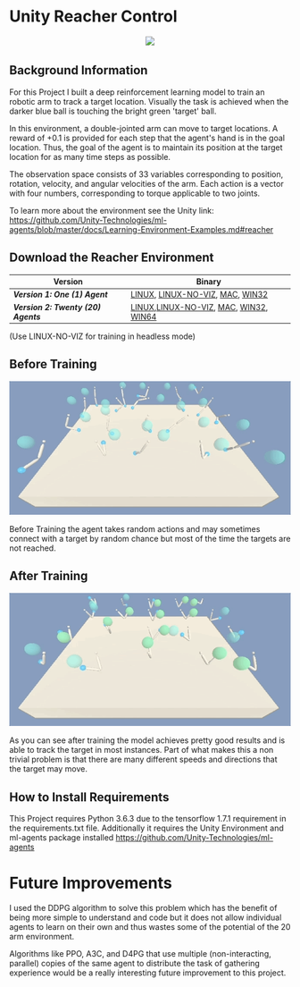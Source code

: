# Unity Reacher Control

<div style="text-align:center"><img src="https://github.com/Unity-Technologies/ml-agents/raw/master/docs/images/reacher.png" /></div>

## Background Information
For this Project I built a deep reinforcement learning model to train an robotic arm to track a target location. Visually the task is achieved when the darker blue ball is touching the bright green 'target' ball. 

In this environment, a double-jointed arm can move to target locations. A reward of +0.1 is provided for each step that the agent's hand is in the goal location. Thus, the goal of the agent is to maintain its position at the target location for as many time steps as possible.

The observation space consists of 33 variables corresponding to position, rotation, velocity, and angular velocities of the arm. Each action is a vector with four numbers, corresponding to torque applicable to two joints. 

To learn more about the environment see the Unity link:
https://github.com/Unity-Technologies/ml-agents/blob/master/docs/Learning-Environment-Examples.md#reacher

## Download the Reacher Environment

|Version|Binary|
|-------|-----|
|**_Version 1: One (1) Agent_**|[LINUX](https://s3-us-west-1.amazonaws.com/udacity-drlnd/P2/Reacher/one_agent/Reacher_Linux.zip), [LINUX-NO-VIZ](https://s3-us-west-1.amazonaws.com/udacity-drlnd/P2/Reacher/one_agent/Reacher_Linux_NoVis.zip), [MAC](https://s3-us-west-1.amazonaws.com/udacity-drlnd/P2/Reacher/one_agent/Reacher.app.zip), [WIN32](https://s3-us-west-1.amazonaws.com/udacity-drlnd/P2/Reacher/one_agent/Reacher_Windows_x86.zip)|[WIN64](https://s3-us-west-1.amazonaws.com/udacity-drlnd/P2/Reacher/one_agent/Reacher_Windows_x86_64.zip)|
|**_Version 2: Twenty (20) Agents_**|[LINUX](https://s3-us-west-1.amazonaws.com/udacity-drlnd/P2/Reacher/Reacher_Linux.zip),[LINUX-NO-VIZ](https://s3-us-west-1.amazonaws.com/udacity-drlnd/P2/Reacher/Reacher_Linux_NoVis.zip),  [MAC](https://s3-us-west-1.amazonaws.com/udacity-drlnd/P2/Reacher/Reacher.app.zip), [WIN32](https://s3-us-west-1.amazonaws.com/udacity-drlnd/P2/Reacher/Reacher_Windows_x86.zip), [WIN64](https://s3-us-west-1.amazonaws.com/udacity-drlnd/P2/Reacher/Reacher_Windows_x86_64.zip)|
    
(Use LINUX-NO-VIZ for training in headless mode)

## Before Training

<div style="text-align:center"><img src="/Untrained.gif" /></div>

Before Training the agent takes random actions and may sometimes connect with a target by random chance but most of the time the targets are not reached.

## After Training

<div style="text-align:center"><img src="/Final.gif" /></div>

As you can see after training the model achieves pretty good results and is able to track the target in most instances. Part of what makes this a non trivial problem is that there are many different speeds and directions that the target may move. 

## How to Install Requirements

This Project requires Python 3.6.3 due to the tensorflow 1.7.1 requirement in the requirements.txt file. Additionally it requires the Unity Environment and ml-agents package installed https://github.com/Unity-Technologies/ml-agents



# Future Improvements

I used the DDPG algorithm to solve this problem which has the benefit of being more simple to understand and code but it does not allow individual agents to learn on their own and thus wastes some of the potential of the 20 arm environment. 

Algorithms like PPO, A3C, and D4PG that use multiple (non-interacting, parallel) copies of the same agent to distribute the task of gathering experience would be a really interesting future improvement to this project.
